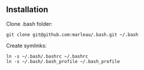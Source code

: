 Installation
------------

Clone .bash folder:

    git clone git@github.com:marleau/.bash.git ~/.bash

Create symlinks:

    ln -s ~/.bash/.bashrc ~/.bashrc
    ln -s ~/.bash/.bash_profile ~/.bash_profile    
